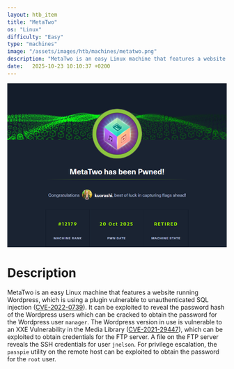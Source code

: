 ```yaml
---
layout: htb_item
title: "MetaTwo"
os: "Linux"
difficulty: "Easy"
type: "machines"
image: "/assets/images/htb/machines/metatwo.png"
description: "MetaTwo is an easy Linux machine that features a website running Wordpress, which is using a plugin vulnerable to unauthenticated SQL injection ([CVE-2022-0739](https://cve.mitre.org/cgi-bin/cvename.cgi?name=CVE-2022-0739)). It can be exploited to reveal the password hash of the Wordpress users which can be cracked to obtain the password for the Wordpress user `manager`. The Wordpress version in use is vulnerable to an XXE Vulnerability in the Media Library ([CVE-2021-29447](https://blog.wpsec.com/wordpress-xxe-in-media-library-cve-2021-29447/)), which can be exploited to obtain credentials for the FTP server. A file on the FTP server reveals the SSH credentials for user `jnelson`. For privilege escalation, the `passpie` utility on the remote host can be exploited to obtain the password for the `root` user."
date:   2025-10-23 10:10:37 +0200
---
```


![MetaTwo pwned](/assets/images/htb/machines/metatwo_pwned.png)

# Description
MetaTwo is an easy Linux machine that features a website running Wordpress, which is using a plugin vulnerable to unauthenticated SQL injection ([CVE-2022-0739](https://cve.mitre.org/cgi-bin/cvename.cgi?name=CVE-2022-0739)). It can be exploited to reveal the password hash of the Wordpress users which can be cracked to obtain the password for the Wordpress user `manager`. The Wordpress version in use is vulnerable to an XXE Vulnerability in the Media Library ([CVE-2021-29447](https://blog.wpsec.com/wordpress-xxe-in-media-library-cve-2021-29447/)), which can be exploited to obtain credentials for the FTP server. A file on the FTP server reveals the SSH credentials for user `jnelson`. For privilege escalation, the `passpie` utility on the remote host can be exploited to obtain the password for the `root` user.
